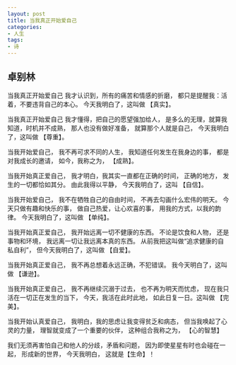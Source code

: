 ```yaml
---
layout: post
title: 当我真正开始爱自己
categories:
- 人生
tags:
- 诗
---
```


## 卓别林

当我真正开始爱自己
我才认识到，所有的痛苦和情感的折磨，
都只是提醒我：活着，不要违背自己的本心。
今天我明白了，这叫做
【真实】。

当我真正开始爱自己
我才懂得，把自己的愿望强加给人，
是多么的无理，就算我知道，时机并不成熟，
那人也没有做好准备，
就算那个人就是自己，
今天我明白了，这叫做
【尊重】。

当我开始爱自己，
我不再可求不同的人生，
我知道任何发生在我身边的事，
都是对我成长的邀请，
如今，我称之为，
【成熟】。

当我开始真正爱自己，
我才明白，我其实一直都在正确的时间，
正确的地方， 发生的一切都恰如其分。 
由此我得以平静，
今天我明白了，这叫
【自信】。

当我开始爱自己，
我不在牺牲自己的自由时间，
不再去勾画什么宏伟的明天。
今天只做有趣和快乐的事，
做自己热爱，让心欢喜的事，
用我的方式，以我的韵律。
今天我明白了，这叫做
【单纯】。

当我开始真正爱自己，
我开始远离一切不健康的东西。
不论是饮食和人物， 还是事物和环境，
我远离一切让我远离本真的东西。
从前我把这叫做“追求健康的自私自利”，
但今天我明白了，这叫做
【自爱】。

当我开始真正爱自己，
我不再总想着永远正确，不犯错误。
我今天明白了，这叫做
【谦逊】。

当我开始真正爱自己，
我不再继续沉溺于过去，
也不再为明天而忧虑，
现在我只活在一切正在发生的当下，
今天，我活在此时此地，
如此日复一日。这叫做
【完美】。

当我开始认真爱自己，
我明白，我的思虑让我变得贫乏和病态，
但当我唤起了心灵的力量，
理智就变成了一个重要的伙伴，
这种组合我称之为，
【心的智慧】

我们无须再害怕自己和他人的分歧，矛盾和问题，
因为即使星星有时也会碰在一起，
形成新的世界，
今天我明白， 这就是【生命】！

